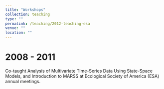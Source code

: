 ```yaml
---
title: "Workshops"
collection: teaching
type: ""
permalink: /teaching/2012-teaching-esa
venue: ""
location: ""
---
```


2008 - 2011
======
Co-taught Analysis of Multivariate Time-Series Data Using State-Space Models, and Introduction to MARSS at Ecological Society of America (ESA) annual meetings.




